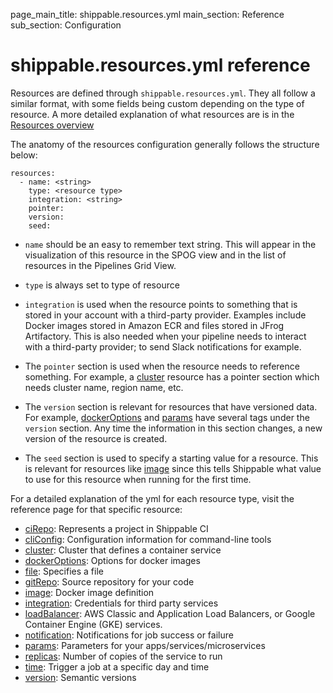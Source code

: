 page_main_title: shippable.resources.yml
main_section: Reference
sub_section: Configuration

# shippable.resources.yml reference

Resources are defined through `shippable.resources.yml`. They all follow a similar format, with some fields being custom depending on the type of resource. A more detailed explanation of what resources are is in the [Resources overview](/reference/resources-overview/)

The anatomy of the resources configuration generally follows the structure below:

```
resources:
  - name: <string>
    type: <resource type>
    integration: <string>				
    pointer:
    version:
    seed:

```

* `name` should be an easy to remember text string. This will appear in the visualization of this resource in the SPOG view and in the list of resources in the Pipelines Grid View.

* `type` is always set to type of resource

* `integration` is used when the resource points to something that is stored in your account with a third-party provider. Examples include Docker images stored in Amazon ECR and files stored in JFrog Artifactory. This is also needed when your pipeline needs to interact with a third-party provider; to send Slack notifications for example.

* The `pointer` section is used when the resource needs to reference something. For example, a [cluster](resource-cluster/) resource has a pointer section which needs cluster name, region name, etc.

* The `version` section is relevant for resources that have versioned data. For example, [dockerOptions](resource-dockerOptions/) and [params](resource-params/) have several tags under the `version` section. Any time the information in this section changes, a new version of the resource is created.

* The `seed` section is used to specify a starting value for a resource. This is relevant for resources like [image](resource-image/) since this tells Shippable what value to use for this resource when running for the first time.

For a detailed explanation of the yml for each resource type, visit the reference page for that specific resource:

- [ciRepo](resource-ciRepo/): Represents a project in Shippable CI
- [cliConfig](resource-cliConfig/): Configuration information for command-line tools
- [cluster](resource-cluster/): Cluster that defines a container service
- [dockerOptions](resource-dockerOptions/): Options for docker images
- [file](resource-file/): Specifies a file
- [gitRepo](resource-gitRepo/): Source repository for your code
- [image](resource-image/): Docker image definition
- [integration](resource-integration/): Credentials for third party services
- [loadBalancer](resource-loadBalancer/): AWS Classic and Application Load Balancers, or Google Container Engine (GKE) services.
- [notification](resource-notification/): Notifications for job success or failure
- [params](resource-params/): Parameters for your apps/services/microservices
- [replicas](resource-replicas/): Number of copies of the service to run
- [time](resource-time/): Trigger a job at a specific day and time
- [version](resource-version/): Semantic versions
